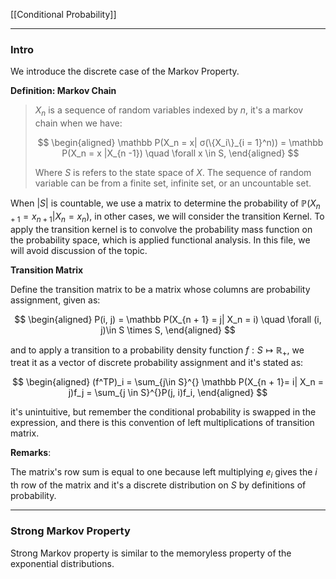 [[Conditional Probability]]

---
### **Intro**

We introduce the discrete case of the Markov Property. 

**Definition: Markov Chain**

> $X_n$ is a sequence of random variables indexed by $n$, it's a markov chain when we have: 
> 
> $$
> \begin{aligned}
>     \mathbb P(X_n = x| σ(\{X_i\}_{i = 1}^n)) = \mathbb P(X_n = x |X_{n -1})
>     \quad \forall x \in S, 
> \end{aligned}
> $$
> 
> Where $S$ is refers to the state space of $X$. The sequence of random variable can be from a finite set, infinite set, or an uncountable set. 
 
When $|S|$ is countable, we use a matrix to determine the probability of $\mathbb P(X_{n + 1} = x_{n + 1}| X_n = x_n)$, in other cases, we will consider the transition Kernel. To apply the transition kernel is to convolve the probability mass function on the probability space, which is applied functional analysis. In this file, we will avoid discussion of the topic. 

**Transition Matrix**

Define the transition matrix to be a matrix whose columns are probability assignment, given as: 

$$
\begin{aligned}
    P(i, j) = \mathbb P(X_{n + 1} = j| X_n = i) \quad \forall (i, j)\in S \times S, 
\end{aligned}
$$

and to apply a transition to a probability density function $f: S \mapsto \mathbb R_+$, we treat it as a vector of discrete probability assignment and it's stated as: 

$$
\begin{aligned}
    (f^TP)_i = \sum_{j\in S}^{} \mathbb P(X_{n + 1}= i| X_n = j)f_j = \sum_{j \in S}^{}P(j, i)f_i,  
\end{aligned}
$$

it's unintuitive, but remember the conditional probability is swapped in the expression, and there is this convention of left multiplications of transition matrix. 

**Remarks**:

The matrix's row sum is equal to one because left multiplying $e_i$  gives the $i$ th row of the matrix and it's a discrete distribution on $S$ by definitions of probability. 

---
### **Strong Markov Property**

Strong Markov property is similar to the memoryless property of the exponential distributions. 
